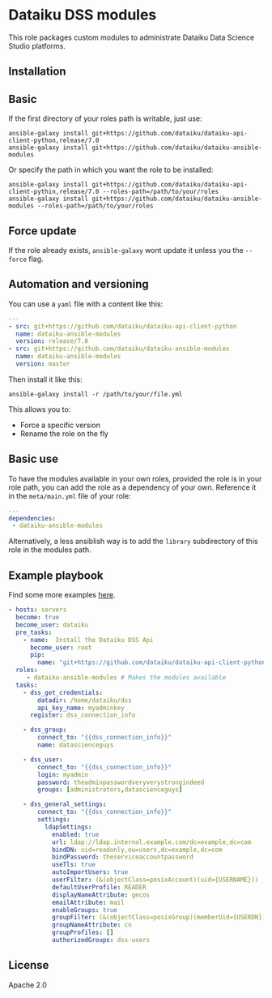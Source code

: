 Dataiku DSS modules
===================

This role packages custom modules to administrate Dataiku Data Science Studio platforms.


Installation
------------

## Basic

If the first directory of your roles path is writable, just use:

 ```
ansible-galaxy install git+https://github.com/dataiku/dataiku-api-client-python,release/7.0
ansible-galaxy install git+https://github.com/dataiku/dataiku-ansible-modules
 ```

Or specify the path in which you want the role to be installed:

 ```
ansible-galaxy install git+https://github.com/dataiku/dataiku-api-client-pythin,release/7.0 --roles-path=/path/to/your/roles
ansible-galaxy install git+https://github.com/dataiku/dataiku-ansible-modules --roles-path=/path/to/your/roles
 ```

## Force update

If the role already exists, `ansible-galaxy` wont update it unless you the `--force` flag.

## Automation and versioning

You can use a `yaml` file with a content like this:

```YAML
---
- src: git+https://github.com/dataiku/dataiku-api-client-python
  name: dataiku-ansible-modules
  version: release/7.0
- src: git+https://github.com/dataiku/dataiku-ansible-modules
  name: dataiku-ansible-modules
  version: master
```

Then install it like this:

```
ansible-galaxy install -r /path/to/your/file.yml
```

This allows you to:
- Force a specific version
- Rename the role on the fly

Basic use
---------

To have the modules available in your own roles, provided the role is in your role path, you can add the role as a dependency of your own. Reference it in the `meta/main.yml` file of your role:

```YAML
---
dependencies:
 - dataiku-ansible-modules
```

Alternatively, a less ansiblish way is to add the `library` subdirectory of this role in the modules path.

Example playbook
----------------

Find some more examples [here](doc/examples/).

```YAML
- hosts: servers
  become: true
  become_user: dataiku
  pre_tasks:
    - name:  Install the Dataiku DSS Api
      become_user: root
      pip:
        name: "git+https://github.com/dataiku/dataiku-api-client-python#egg=dataiku-api-client"
  roles:
     - dataiku-ansible-modules # Makes the modules available
  tasks:
    - dss_get_credentials:
        datadir: /home/dataiku/dss
        api_key_name: myadminkey
      register: dss_connection_info

    - dss_group:
        connect_to: "{{dss_connection_info}}"
        name: datascienceguys

    - dss_user:
        connect_to: "{{dss_connection_info}}"
        login: myadmin
        password: theadminpasswordveryverystrongindeed
        groups: [administrators,datascienceguys]

    - dss_general_settings:
        connect_to: "{{dss_connection_info}}"
        settings:
          ldapSettings:
            enabled: true
            url: ldap://ldap.internal.example.com/dc=example,dc=com
            bindDN: uid=readonly,ou=users,dc=example,dc=com
            bindPassword: theserviceaccountpassword
            useTls: true
            autoImportUsers: true
            userFilter: (&(objectClass=posixAccount)(uid={USERNAME}))
            defaultUserProfile: READER
            displayNameAttribute: gecos
            emailAttribute: mail
            enableGroups: true
            groupFilter: (&(objectClass=posixGroup)(memberUid={USERDN}))
            groupNameAttribute: cn
            groupProfiles: []
            authorizedGroups: dss-users
```

License
-------

Apache 2.0
